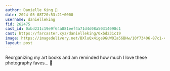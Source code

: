 ```yaml
---
author: Danielle King 🎩
date: 2024-05-08T20:53:21+0000
username: danielleking
fid: 262475
cast_id: 0xbd231c19e9f64a881eef4a71d4d08a50314098c1
cast: https://farcaster.xyz/danielleking/0xbd231c19
image: https://imagedelivery.net/BXluQx4ige9GuW0Ia56BHw/10f73406-87c1-4151-35c3-8e351509d300/original
layout: post
---
```


Reorganizing my art books and am reminded how much I love these photography faves… 💖

<img src='https://imagedelivery.net/BXluQx4ige9GuW0Ia56BHw/10f73406-87c1-4151-35c3-8e351509d300/original' alt='' referrerpolicy='no-referrer'/>
